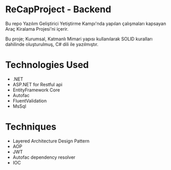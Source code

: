 # ReCapProject - Backend
 Bu repo Yazılım Geliştirici Yetiştirme Kampı'nda yapılan çalışmaları kapsayan Araç Kiralama Projesi'ni içerir.


 Bu proje; Kurumsal, Katmanlı Mimari yapısı kullanılarak SOLID kuralları dahilinde oluşturulmuş, C# dili ile yazılmıştır.

# Technologies Used
- .NET
- ASP.NET for Restful api
- EntityFramework Core
- Autofac
- FluentValidation
- MsSql
# Techniques
- Layered Architecture Design Pattern
- AOP
- JWT
- Autofac dependency resolver
- IOC
